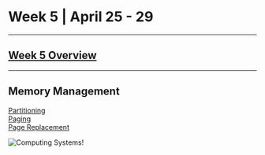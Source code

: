 # Week 5 | April 25 - 29
---
## [Week 5 Overview](https://seattleu.instructure.com/courses/1602598/pages/week-5-synopsis)
---
## Memory Management

[Partitioning](pages/partitioning.md) <br>
[Paging](pages/paging.md) <br>
[Page Replacement](pages/pagereplacement.md) <br>

![Computing Systems!](https://www.sarjen.com/wp-content/uploads/2018/06/Memory-Management-1.jpg)



